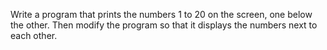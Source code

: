 Write a program that prints the numbers 1 to 20 on the screen, one below the other. Then modify the program so that it displays the numbers next to each other.